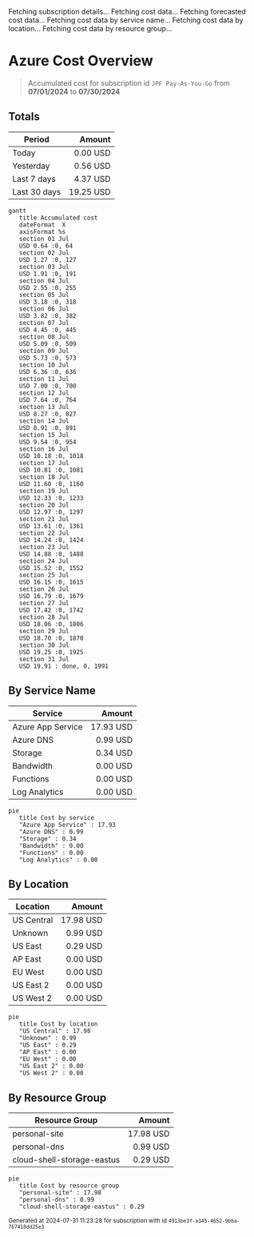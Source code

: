 Fetching subscription details...
Fetching cost data...
Fetching forecasted cost data...
Fetching cost data by service name...
Fetching cost data by location...
Fetching cost data by resource group...
# Azure Cost Overview

> Accumulated cost for subscription id `JPF Pay-As-You-Go` from **07/01/2024** to **07/30/2024**

## Totals

|Period|Amount|
|---|---:|
|Today|0.00 USD|
|Yesterday|0.56 USD|
|Last 7 days|4.37 USD|
|Last 30 days|19.25 USD|

```mermaid
gantt
   title Accumulated cost
   dateFormat  X
   axisFormat %s
   section 01 Jul
   USD 0.64 :0, 64
   section 02 Jul
   USD 1.27 :0, 127
   section 03 Jul
   USD 1.91 :0, 191
   section 04 Jul
   USD 2.55 :0, 255
   section 05 Jul
   USD 3.18 :0, 318
   section 06 Jul
   USD 3.82 :0, 382
   section 07 Jul
   USD 4.45 :0, 445
   section 08 Jul
   USD 5.09 :0, 509
   section 09 Jul
   USD 5.73 :0, 573
   section 10 Jul
   USD 6.36 :0, 636
   section 11 Jul
   USD 7.00 :0, 700
   section 12 Jul
   USD 7.64 :0, 764
   section 13 Jul
   USD 8.27 :0, 827
   section 14 Jul
   USD 8.91 :0, 891
   section 15 Jul
   USD 9.54 :0, 954
   section 16 Jul
   USD 10.18 :0, 1018
   section 17 Jul
   USD 10.81 :0, 1081
   section 18 Jul
   USD 11.60 :0, 1160
   section 19 Jul
   USD 12.33 :0, 1233
   section 20 Jul
   USD 12.97 :0, 1297
   section 21 Jul
   USD 13.61 :0, 1361
   section 22 Jul
   USD 14.24 :0, 1424
   section 23 Jul
   USD 14.88 :0, 1488
   section 24 Jul
   USD 15.52 :0, 1552
   section 25 Jul
   USD 16.15 :0, 1615
   section 26 Jul
   USD 16.79 :0, 1679
   section 27 Jul
   USD 17.42 :0, 1742
   section 28 Jul
   USD 18.06 :0, 1806
   section 29 Jul
   USD 18.70 :0, 1870
   section 30 Jul
   USD 19.25 :0, 1925
   section 31 Jul
   USD 19.91 : done, 0, 1991
```

## By Service Name

|Service|Amount|
|---|---:|
|Azure App Service|17.93 USD|
|Azure DNS|0.99 USD|
|Storage|0.34 USD|
|Bandwidth|0.00 USD|
|Functions|0.00 USD|
|Log Analytics|0.00 USD|

```mermaid
pie
   title Cost by service
   "Azure App Service" : 17.93
   "Azure DNS" : 0.99
   "Storage" : 0.34
   "Bandwidth" : 0.00
   "Functions" : 0.00
   "Log Analytics" : 0.00
```

## By Location

|Location|Amount|
|---|---:|
|US Central|17.98 USD|
|Unknown|0.99 USD|
|US East|0.29 USD|
|AP East|0.00 USD|
|EU West|0.00 USD|
|US East 2|0.00 USD|
|US West 2|0.00 USD|

```mermaid
pie
   title Cost by location
   "US Central" : 17.98
   "Unknown" : 0.99
   "US East" : 0.29
   "AP East" : 0.00
   "EU West" : 0.00
   "US East 2" : 0.00
   "US West 2" : 0.00
```

## By Resource Group

|Resource Group|Amount|
|---|---:|
|personal-site|17.98 USD|
|personal-dns|0.99 USD|
|cloud-shell-storage-eastus|0.29 USD|

```mermaid
pie
   title Cost by resource group
   "personal-site" : 17.98
   "personal-dns" : 0.99
   "cloud-shell-storage-eastus" : 0.29
```

<sup>Generated at 2024-07-31 11:23:28 for subscription with id `4913be3f-a345-4652-9bba-767418dd25e3`</sup>
